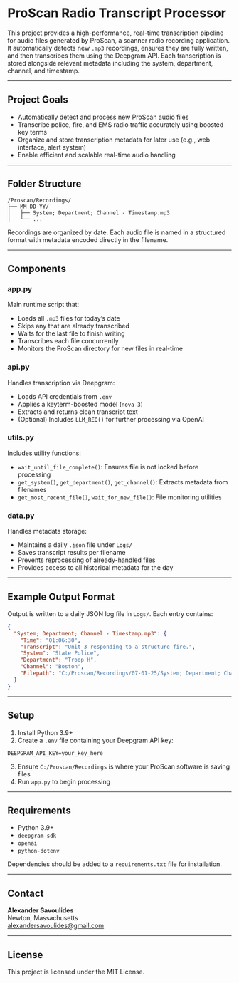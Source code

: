 # ProScan Radio Transcript Processor

This project provides a high-performance, real-time transcription pipeline for audio files generated by ProScan, a scanner radio recording application. It automatically detects new `.mp3` recordings, ensures they are fully written, and then transcribes them using the Deepgram API. Each transcription is stored alongside relevant metadata including the system, department, channel, and timestamp.

---

## Project Goals

- Automatically detect and process new ProScan audio files
- Transcribe police, fire, and EMS radio traffic accurately using boosted key terms
- Organize and store transcription metadata for later use (e.g., web interface, alert system)
- Enable efficient and scalable real-time audio handling

---

## Folder Structure

```
/Proscan/Recordings/
├── MM-DD-YY/
│   ├── System; Department; Channel - Timestamp.mp3
│   └── ...
```

Recordings are organized by date. Each audio file is named in a structured format with metadata encoded directly in the filename.

---

## Components

### app.py

Main runtime script that:

- Loads all `.mp3` files for today’s date
- Skips any that are already transcribed
- Waits for the last file to finish writing
- Transcribes each file concurrently
- Monitors the ProScan directory for new files in real-time

### api.py

Handles transcription via Deepgram:

- Loads API credentials from `.env`
- Applies a keyterm-boosted model (`nova-3`)
- Extracts and returns clean transcript text
- (Optional) Includes `LLM_REQ()` for further processing via OpenAI

### utils.py

Includes utility functions:

- `wait_until_file_complete()`: Ensures file is not locked before processing
- `get_system()`, `get_department()`, `get_channel()`: Extracts metadata from filenames
- `get_most_recent_file()`, `wait_for_new_file()`: File monitoring utilities

### data.py

Handles metadata storage:

- Maintains a daily `.json` file under `Logs/`
- Saves transcript results per filename
- Prevents reprocessing of already-handled files
- Provides access to all historical metadata for the day

---

## Example Output Format

Output is written to a daily JSON log file in `Logs/`. Each entry contains:

```json
{
  "System; Department; Channel - Timestamp.mp3": {
    "Time": "01:06:30",
    "Transcript": "Unit 3 responding to a structure fire.",
    "System": "State Police",
    "Department": "Troop H",
    "Channel": "Boston",
    "Filepath": "C:/Proscan/Recordings/07-01-25/System; Department; Channel - Timestamp.mp3"
  }
}
```

---

## Setup

1. Install Python 3.9+  
2. Create a `.env` file containing your Deepgram API key:

```
DEEPGRAM_API_KEY=your_key_here
```

3. Ensure `C:/Proscan/Recordings` is where your ProScan software is saving files  
4. Run `app.py` to begin processing

---

## Requirements

- Python 3.9+
- `deepgram-sdk`
- `openai`
- `python-dotenv`

Dependencies should be added to a `requirements.txt` file for installation.

---

## Contact

**Alexander Savoulides**  
Newton, Massachusetts  
alexandersavoulides@gmail.com

---

## License

This project is licensed under the MIT License.
